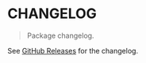 # CHANGELOG

> Package changelog.

See [GitHub Releases](https://github.com/stdlib-js/net-simple-http-server/releases) for the changelog.